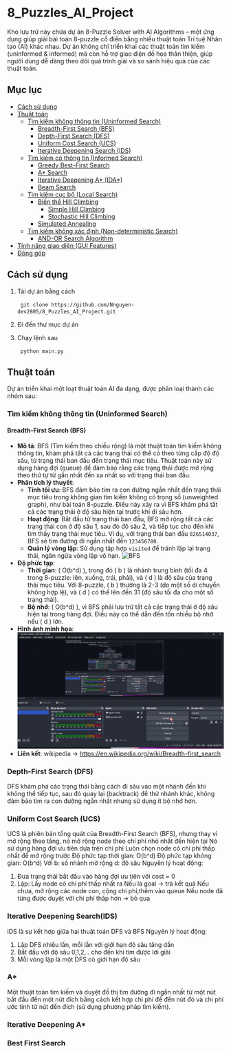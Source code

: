 ﻿# 8_Puzzles_AI_Project
Kho lưu trữ này chứa dự án 8-Puzzle Solver with AI Algorithms – một ứng dụng giúp giải bài toán 8-puzzle cổ điển bằng nhiều thuật toán Trí tuệ Nhân tạo (AI) khác nhau. Dự án không chỉ triển khai các thuật toán tìm kiếm (uninformed & informed) mà còn hỗ trợ giao diện đồ họa thân thiện, giúp người dùng dễ dàng theo dõi quá trình giải và so sánh hiệu quả của các thuật toán.
## Mục lục
- [Cách sử dụng](#cách-sử-dụng)
- [Thuật toán](#thuật-toán)
  - [Tìm kiếm không thông tin (Uninformed Search)](#tìm-kiếm-không-thông-tin-uninformed-search)
    - [Breadth-First Search (BFS)](#breadth-first-search-bfs)
    - [Depth-First Search (DFS)](#depth-first-search-dfs)
    - [Uniform Cost Search (UCS)](#uniform-cost-search-ucs)
    - [Iterative Deepening Search (IDS)](#iterative-deepening-search-ids)
  - [Tìm kiếm có thông tin (Informed Search)](#tìm-kiếm-có-thông-tin-informed-search)
    - [Greedy Best-First Search](#greedy-best-first-search)
    - [A* Search](#a-search)
    - [Iterative Deepening A* (IDA*)](#iterative-deepening-a-ida)
    - [Beam Search](#beam-search)
  - [Tìm kiếm cục bộ (Local Search)](#tìm-kiếm-cục-bộ-local-search)
    - [Biến thể Hill Climbing](#biến-thể-hill-climbing)
      - [Simple Hill Climbing](#simple-hill-climbing)
      - [Stochastic Hill Climbing](#stochastic-hill-climbing)
    - [Simulated Annealing](#simulated-annealing)
  - [Tìm kiếm không xác định (Non-deterministic Search)](#tìm-kiếm-không-xác-định-non-deterministic-search)
    - [AND-OR Search Algorithm](#and-or-search-algorithm)
- [Tính năng giao diện (GUI Features)](#tính-năng-giao-diện-gui-features)
- [Đóng góp](#đóng-góp)
## Cách sử dụng
1. Tải dự án bằng cách 

        git clone https://github.com/Nnguyen-dev2805/8_Puzzles_AI_Project.git

2. Đi đến thư mục dự án 

3. Chạy lệnh sau

        python main.py
## Thuật toán

Dự án triển khai một loạt thuật toán AI đa dạng, được phân loại thành các nhóm sau:

### Tìm kiếm không thông tin (Uninformed Search)

#### Breadth-First Search (BFS)
- **Mô tả**: BFS (Tìm kiếm theo chiều rộng) là một thuật toán tìm kiếm không thông tin, khám phá tất cả các trạng thái có thể có theo từng cấp độ độ sâu, từ trạng thái ban đầu đến trạng thái mục tiêu. Thuật toán này sử dụng hàng đợi (queue) để đảm bảo rằng các trạng thái được mở rộng theo thứ tự từ gần nhất đến xa nhất so với trạng thái ban đầu.
- **Phân tích lý thuyết**:
  - **Tính tối ưu**: BFS đảm bảo tìm ra con đường ngắn nhất đến trạng thái mục tiêu trong không gian tìm kiếm không có trọng số (unweighted graph), như bài toán 8-puzzle. Điều này xảy ra vì BFS khám phá tất cả các trạng thái ở độ sâu hiện tại trước khi đi sâu hơn.
  - **Hoạt động**: Bắt đầu từ trạng thái ban đầu, BFS mở rộng tất cả các trạng thái con ở độ sâu 1, sau đó độ sâu 2, và tiếp tục cho đến khi tìm thấy trạng thái mục tiêu. Ví dụ, với trạng thái ban đầu `826514037`, BFS sẽ tìm đường đi ngắn nhất đến `123456780`.
  - **Quản lý vòng lặp**: Sử dụng tập hợp `visited` để tránh lặp lại trạng thái, ngăn ngừa vòng lặp vô hạn.
![BFS](https://upload.wikimedia.org/wikipedia/commons/f/f5/BFS-Algorithm_Search_Way.gif)
- **Độ phức tạp**:
  - **Thời gian**: \( O(b^d) \), trong đó \( b \) là nhánh trung bình (tối đa 4 trong 8-puzzle: lên, xuống, trái, phải), và \( d \) là độ sâu của trạng thái mục tiêu. Với 8-puzzle, \( b \) thường là 2-3 (do một số di chuyển không hợp lệ), và \( d \) có thể lên đến 31 (độ sâu tối đa cho một số trạng thái).
  - **Bộ nhớ**: \( O(b^d) \), vì BFS phải lưu trữ tất cả các trạng thái ở độ sâu hiện tại trong hàng đợi. Điều này có thể dẫn đến tốn nhiều bộ nhớ nếu \( d \) lớn.
- **Hình ảnh minh họa**: ![GIF mô tả BFS](assets/gif_solve/BFS.gif)
- **Liên kết**: wikipedia -> https://en.wikipedia.org/wiki/Breadth-first_search
### Depth-First Search (DFS)
DFS khám phá các trạng thái bằng cách đi sâu vào một nhánh đến khi không thể tiếp tục, sau đó quay lại (backtrack) để thử nhánh khác, không đảm bảo tìm ra con đường ngắn nhất nhưng sử dụng ít bộ nhớ hơn.
### Uniform Cost Search (UCS)
UCS là phiên bản tổng quát của Breadth-First Search (BFS), nhưng thay vì mở rộng theo tầng, nó mở rộng node theo chi phí nhỏ nhất đến hiện tại
Nó sử dụng hàng đợi ưu tiên dựa trên chi phí 
Luôn chọn node có chi phí thấp nhất để mở rộng trước
Độ phức tạp thời gian: O(b^d)
Độ phức tạp không gian: O(b^d)
Với b: số nhánh mở rộng  d: độ sâu
Nguyên lý hoạt động:
1. Đưa trạng thái bắt đầu vào hàng đợi ưu tiên với cost = 0
2. Lặp:
        Lấy node có chi phí thấp nhất ra
        Nếu là goal -> trả kết quả
        Nếu chưa, mở rộng các node con, cộng chi phí,thêm vào queue
        Nếu node đã từng được duyệt với chi phí thấp hơn -> bỏ qua
### Iterative Deepening Search(IDS)
IDS là sự kết hợp giữa hai thuật toán DFS và BFS 
Nguyên lý hoạt động:
1. Lặp DFS nhiều lần, mỗi lần với giới hạn độ sâu tăng dần
2. Bắt đầu với độ sâu 0,1,2,.. cho đến khi tìm được lời giải
3. Mỗi vòng lặp là một DFS có giới hạn độ sâu
### A*
Một thuật toán tìm kiếm và duyệt đồ thị tìm đường đi ngắn nhất từ ​​một nút bắt đầu đến một nút đích bằng cách kết hợp chi phí để đến nút đó và chi phí ước tính từ nút đến đích (sử dụng phương pháp tìm kiếm).
### Iterative Deepening A*

### Best First Search
